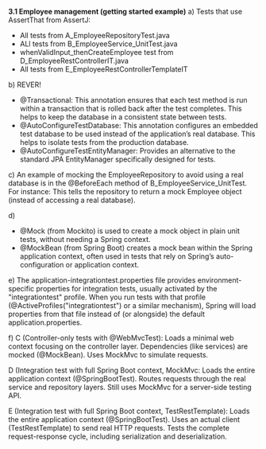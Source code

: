 **3.1 Employee management (getting started example)**
a) Tests that use AssertThat from AssertJ:
- All tests from A_EmployeeRepositoryTest.java
- ALl tests from B_EmployeeService_UnitTest.java
- whenValidInput_thenCreateEmployee test from D_EmployeeRestControllerIT.java
- All tests from E_EmployeeRestControllerTemplateIT

b) REVER!
- @Transactional: This annotation ensures that each test method is run within a transaction that is rolled back after the test completes. This helps to keep the database in a consistent state between tests.
- @AutoConfigureTestDatabase: This annotation configures an embedded test database to be used instead of the application’s real database. This helps to isolate tests from the production database.
- @AutoConfigureTestEntityManager: Provides an alternative to the standard JPA EntityManager specifically designed for tests.

c)
An example of mocking the EmployeeRepository to avoid using a real database is in the @BeforeEach method of B_EmployeeService_UnitTest. For instance:
This tells the repository to return a mock Employee object (instead of accessing a real database).

d)
- @Mock (from Mockito) is used to create a mock object in plain unit tests, without needing a Spring context.
- @MockBean (from Spring Boot) creates a mock bean within the Spring application context, often used in tests that rely on Spring’s auto-configuration or application context.

e)
The application-integrationtest.properties file provides environment-specific properties for integration tests, usually activated by the "integrationtest" profile. When you run tests with that profile (@ActiveProfiles("integrationtest") or a similar mechanism), Spring will load properties from that file instead of (or alongside) the default application.properties.

f)
C (Controller-only tests with @WebMvcTest):
Loads a minimal web context focusing on the controller layer.
Dependencies (like services) are mocked (@MockBean).
Uses MockMvc to simulate requests.

D (Integration test with full Spring Boot context, MockMvc:
Loads the entire application context (@SpringBootTest).
Routes requests through the real service and repository layers.
Still uses MockMvc for a server-side testing API.

E (Integration test with full Spring Boot context, TestRestTemplate):
Loads the entire application context (@SpringBootTest).
Uses an actual client (TestRestTemplate) to send real HTTP requests.
Tests the complete request-response cycle, including serialization and deserialization.
